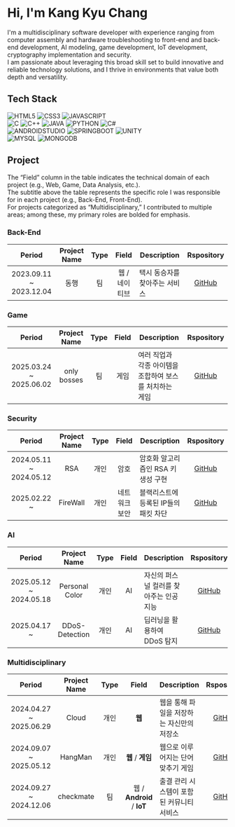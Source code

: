 # Hi, I'm Kang Kyu Chang
I'm a multidisciplinary software developer with experience ranging from computer assembly and hardware troubleshooting to front-end and back-end development, AI modeling, game development, IoT development, cryptography implementation and security.  
I am passionate about leveraging this broad skill set to build innovative and reliable technology solutions, and I thrive in environments that value both depth and versatility.

## Tech Stack

![HTML5](https://img.shields.io/badge/HTML5-E34C26?style=for-the-badge&logo=html5&logoColor=FFFFFF)
![CSS3](https://img.shields.io/badge/CSS3-264DE4?style=for-the-badge&logo=css&logoColor=FFFFFF)
![JAVASCRIPT](https://img.shields.io/badge/JavaScript-F0DB4F?style=for-the-badge&logo=javascript&logoColor=000000)  
![C](https://img.shields.io/badge/C-%2300599C?style=for-the-badge&logo=c&logoColor=FFFFFF)
![C++](https://img.shields.io/badge/C%2B%2B-00599C?style=for-the-badge&logo=c%2B%2B&logoColor=FFFFFF)
![JAVA](https://img.shields.io/badge/Java-007396?style=for-the-badge)
![PYTHON](https://img.shields.io/badge/Python-3776AB?style=for-the-badge&logo=python&logoColor=FFFFFF)
![C#](https://img.shields.io/badge/C%23-239120?style=for-the-badge)  
![ANDROIDSTUDIO](https://img.shields.io/badge/AndroidStudio-3DDC84?style=for-the-badge&logo=androidstudio&logoColor=FFFFFF)
![SPRINGBOOT](https://img.shields.io/badge/SpringBoot-6DB33F?style=for-the-badge&logo=springboot&logoColor=FFFFFF)
![UNITY](https://img.shields.io/badge/Unity-000000?style=for-the-badge&logo=unity&logoColor=FFFFFF)  
![MYSQL](https://img.shields.io/badge/MySQL-00758F?style=for-the-badge&logo=mysql&logoColor=FFFFFF)
![MONGODB](https://img.shields.io/badge/MongoDB-4DB33D?style=for-the-badge&logo=mongodb&logoColor=FFFFFF)

## Project
The “Field” column in the table indicates the technical domain of each project (e.g., Web, Game, Data Analysis, etc.).  
The subtitle above the table represents the specific role I was responsible for in each project (e.g., Back-End, Front-End).  
For projects categorized as “Multidisciplinary,” I contributed to multiple areas; among these, my primary roles are bolded for emphasis.  

### Back-End</h3>
| Period | Project Name | Type | Field | Description | Rspository |
|:------:|:-----------:|:-----:|:------:|------|:--------------:|
| 2023.09.11 ~ 2023.12.04 | 동행 | 팀 | 웹 / 네이티브 | 택시 동승자를 찾아주는 서비스 | [GitHub](https://github.com/kangkyuchang/donghaeng) |

### Game
| Period | Project Name | Type | Field | Description | Rspository |
|:------:|:-----------:|:-----:|:------:|------|:--------------:|
| 2025.03.24 ~ 2025.06.02 | only bosses | 팀 | 게임 | 여러 직업과 각종 아이템을 조합하여 보스를 처치하는 게임 | [GitHub](https://github.com/onlyBosses/only-bosses) |

### Security
| Period | Project Name | Type | Field | Description | Rspository |
|:------:|:-----------:|:-----:|:------:|------|:--------------:|
| 2024.05.11 ~ 2024.05.12 | RSA | 개인 | 암호 | 암호화 알고리즘인 RSA 키 생성 구현 | [GitHub](https://github.com/kangkyuchang/RSA) |
| 2025.02.22 ~ | FireWall | 개인 | 네트워크 보안 | 블랙리스트에 등록된 IP들의 패킷 차단 | [GitHub](https://github.com/kangkyuchang/FireWall) |

### AI
| Period | Project Name | Type | Field | Description | Rspository |
|:------:|:-----------:|:-----:|:------:|------|:--------------:|
| 2025.05.12 ~ 2024.05.18 | Personal Color | 개인 | AI | 자신의 퍼스널 컬러를 찾아주는 인공지능 | [GitHub](https://github.com/kangkyuchang/PersonalColor) |
| 2025.04.17 ~ | DDoS-Detection | 개인 | AI | 딥러닝을 활용하여 DDoS 탐지 | [GitHub](https://github.com/kangkyuchang/DDoS-Detection) |

### Multidisciplinary
| Period | Project Name | Type | Field | Description | Rspository |
|:------:|:-----------:|:-----:|:------:|------|:--------------:|
| 2024.04.27 ~ 2025.06.29 | Cloud | 개인 | **웹** | 웹을 통해 파일을 저장하는 자신만의 저장소 | [GitHub](https://github.com/kangkyuchang/Cloud-BackEnd) |
| 2024.09.07 ~ 2025.05.12 | HangMan | 개인 | **웹** / **게임** | 웹으로 이루어지는 단어 맞추기 게임 | [GitHub](https://github.com/kangkyuchang/hangman) |
| 2024.09.27 ~ 2024.12.06 | checkmate | 팀 | 웹 / **Android** / **IoT** | 출결 관리 시스템이 포함된 커뮤니티 서비스 | [GitHub](https://github.com/kangkyuchang/checkmate) |

<!--
**kangkyuchang/kangkyuchang** is a ✨ _special_ ✨ repository because its `README.md` (this file) appears on your GitHub profile.

Here are some ideas to get you started:

- 🔭 I’m currently working on ...
- 🌱 I’m currently learning ...
- 👯 I’m looking to collaborate on ...
- 🤔 I’m looking for help with ...
- 💬 Ask me about ...
- 📫 How to reach me: ...
- 😄 Pronouns: ...
- ⚡ Fun fact: ...
-->
